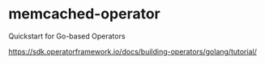 # memcached-operator
 Quickstart for Go-based Operators


https://sdk.operatorframework.io/docs/building-operators/golang/tutorial/